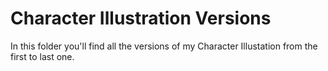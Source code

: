 # Character Illustration Versions

In this folder you'll find all the versions of my Character Illustation from the first to last one.

